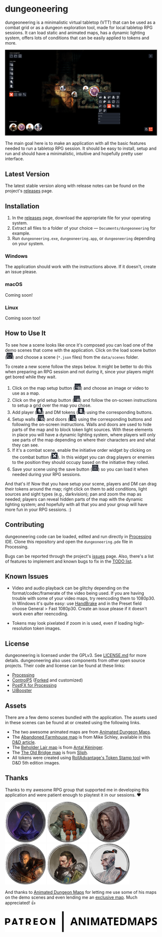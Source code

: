 # dungeoneering
dungeoneering is a minimalistic virtual tabletop (VTT) that can be used as a combat grid or as a dungeon exploration tool, made for local tabletop RPG sessions. It can load static and animated maps, has a dynamic lighting system, offers lots of conditions that can be easily applied to tokens and more.

![dungeoneering screenshot](images/screenshot.png "dungeoneering screenshot")

The main goal here is to make an application with all the basic features needed to run a tabletop RPG session. It should be easy to install, setup and run and should have a minimalistic, intuitive and hopefully pretty user interface.



## Latest Version

The latest stable version along with release notes can be found on the project's [releases](https://github.com/luiscastilho/dungeoneering/releases) page.



## Installation

1. In the [releases](https://github.com/luiscastilho/dungeoneering/releases) page, download the appropriate file for your operating system.
2. Extract all files to a folder of your choice — `Documents/dungeoneering` for example.
3. Run `dungeoneering.exe`, `dungeoneering.app`, or `dungeoneering` depending on your system.

### Windows

The application should work with the instructions above. If it doesn't, create an issue please.

### macOS

Coming soon!

### Linux

Coming soon too!



## How to Use It

To see how a scene looks like once it's composed you can load one of the demo scenes that come with the application. Click on the load scene button ([<img src="../dungeoneering/data/icons/app/load_idle.png" width="20" height="20" alt="load scene icon" title="load scene icon">](#how-to-use-it)) and choose a scene (`*.json` files) from the `data/scenes` folder.

To create a new scene follow the steps below. It might be better to do this when preparing an RPG session and not during it, since your players might get bored while they wait.

1. Click on the map setup button ([<img src="../dungeoneering/data/icons/scene/setup/map_idle.png" width="20" height="20" alt="map setup icon" title="map setup icon">](#how-to-use-it)) and choose an image or video to use as a map.
2. Click on the grid setup button ([<img src="../dungeoneering/data/icons/scene/setup/grid_idle.png" width="20" height="20" alt="grid setup icon" title="grid setup icon">](#how-to-use-it)) and follow the on-screen instructions to setup a grid over the map you chose.
3. Add player ([<img src="../dungeoneering/data/icons/scene/setup/hero_idle.png" width="20" height="20" alt="add player token icon" title="add player token icon">](#how-to-use-it)) and DM tokens ([<img src="../dungeoneering/data/icons/scene/setup/monster_idle.png" width="20" height="20" alt="add DM token icon" title="add DM token icon">](#how-to-use-it)) using the corresponding buttons.
4. Setup walls ([<img src="../dungeoneering/data/icons/scene/setup/wall_idle.png" width="20" height="20" alt="walls setup icon" title="walls setup icon">](#how-to-use-it)) and doors ([<img src="../dungeoneering/data/icons/scene/setup/door_idle.png" width="20" height="20" alt="doors setup icon" title="doors setup icon">](#how-to-use-it)) using the corresponding buttons and following the on-screen instructions. Walls and doors are used to hide parts of the map and to block token light sources. With these elements in place you will have a dynamic lighting system, where players will only see parts of the map depending on where their characters are and what they can see.
5. If it's a combat scene, enable the initiative order widget by clicking on the combat button ([<img src="../dungeoneering/data/icons/scene/config/combat_idle.png" width="20" height="20" alt="combat icon" title="combat icon">](#how-to-use-it)). In this widget you can drag players or enemies to the position they should occupy based on the initiative they rolled.
6. Save your scene using the save button ([<img src="../dungeoneering/data/icons/app/save_idle.png" width="20" height="20" alt="save scene icon" title="save scene icon">](#how-to-use-it)) so you can load it when needed during your RPG sessions.

And that's it! Now that you have setup your scene, players and DM can drag their tokens around the map; right click on them to add conditions, light sources and sight types (e.g., darkvision); pan and zoom the map as needed; players can reveal hidden parts of the map with the dynamic lighting system; and hopefully with all that you and your group will have more fun in your RPG sessions. :)



## Contributing

dungeoneering code can be loaded, edited and run directly in [Processing](https://processing.org/) IDE. Clone this repository and open the `dungeoneering.pde` file in Processing.

Bugs can be reported through the project's [issues](https://github.com/luiscastilho/dungeoneering/issues) page. Also, there's a list of features to implement and known bugs to fix in the [TODO list](TODO.md).



## Known Issues

- Video and audio playback can be glitchy depending on the format/codec/framerate of the video being used. If you are having trouble with some of your video maps, try reencoding them to 1080p30. In Windows it's quite easy: use [HandBrake](https://handbrake.fr/) and in the Preset field choose General > Fast 1080p30. Create an issue please if it doesn't work even after reencoding.

- Tokens may look pixelated if zoom in is used, even if loading high-resolution token images.



## License

dungeoneering is licensed under the GPLv3. See [LICENSE.md](../LICENSE.md) for more details. dungeoneering also uses components from other open source projects. Their code and license can be found at these links:

- [Processing](https://github.com/processing/processing)
- [ControlP5](https://github.com/sojamo/controlp5) ([Forked](https://github.com/luiscastilho/controlp5) and customized)
- [PostFX for Processing](https://github.com/cansik/processing-postfx)
- [UiBooster](https://github.com/Milchreis/uibooster-for-processing)



## Assets

There are a few demo scenes bundled with the application. The assets used in these scenes can be found at or created using the following links.

- The two awesome animated maps are from [Animated Dungeon Maps](https://www.patreon.com/animatedmaps "Animated Dungeon Maps Patreon page").
- The [Abandoned Farmhouse map](../dungeoneering/data/maps/Static-AbandonedFarmhouse.jpg) is from Mike Schley, available in this [D&D article](https://dnd.wizards.com/articles/features/schley-stack "D&D Schley Stack article").
- The [Beholder Lair map](../dungeoneering/data/maps/Static-BeholderLair.jpg) is from [Antal Kéninger](https://www.artstation.com/kena "Antal Kéninger ArtStation profile").
- The [The Old Bridge map](../dungeoneering/data/maps/Static-TheOldBridge.jpg) is from [Sliph](https://www.patreon.com/sliph "Sliph Patreon").
- All tokens were created using [RollAdvantage's Token Stamp tool](https://rolladvantage.com/tokenstamp/ "Token Stamp tool") with D&D 5th edition images.



## Thanks

Thanks to my awesome RPG group that supported me in developing this application and were patient enough to playtest it in our sessions. :heart:

[![Claw token](images/playtesters/claw.png "Claw, Tabaxi Sorcerer (Wild Magic)")](#thanks)
[![Gruk token](images/playtesters/gruk.png "Gruk, Dwarf Fighter (Eldritch Knight)")](#thanks)
[![Labard token](images/playtesters/labard.png "Labard, Halfling Rogue (Assassin)")](#thanks)
[![Lander token](images/playtesters/lander.png "Lander, Human Cleric (Forge Domain)")](#thanks)
[![Naven token](images/playtesters/naven.png "Naven, Half-Elf Paladin (Oath of the Ancients)")](#thanks)
[![Sora token](images/playtesters/sora.png "Sora, Human Monk (Way of the Long Death)")](#thanks)

And thanks to [Animated Dungeon Maps](https://www.patreon.com/animatedmaps "Animated Dungeon Maps Patreon page") for letting me use some of his maps on the demo scenes and even lending me an [exclusive map](../dungeoneering/data/maps/Animated-SwordCoast.mp4). Much appreciated! :+1:

[![](images/logos/animated-dungeon-maps.png)](https://www.patreon.com/animatedmaps "Animated Dungeon Maps Patreon page")
